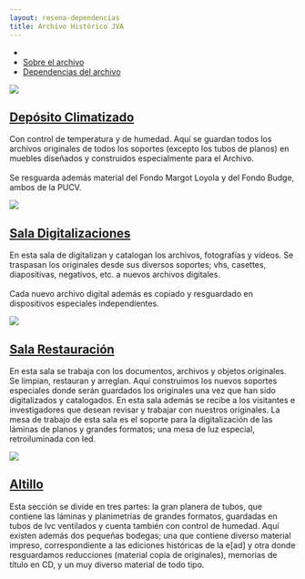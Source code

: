 ```yaml
---
layout: resena-dependencias
title: Archivo Histórico JVA
---
```

<div class='contenedor-sin-relleno'>
          <div class='fila'>
            <div class='col-lg-12 oculto-xs'>
              <ul id='breadcrumb'>
                <li><a href='pags/home'><i class="icn icn-hogar icn-md"></i></a></li>
                <li><a href='pags/sobre_el_archivo'> Sobre el archivo</a></li>
                <li><a href='pags/resena-dependencias'> Dependencias del archivo</a></li>
              </ul>
            </div>
          </div>
        </div>
<div class="wrap">
<div class='col-lg-3 col-md-3 col-sm-6 col-xs-12'>
<div class='cont-destacados'>
    <div class='prev-imagen'>
        <img class='foto-persona' src='{{ site.baseurl }}/img/img-archivo/deposito-archivo.jpg'>
    </div>
    <div class='datos-docente listado'>
        <h2><a href='#'>Depósito Climatizado</a></h2>
    </div>
        <p class='extracto-descriptivo'>Con control de temperatura y de humedad. Aquí se guardan todos los archivos originales de todos los soportes (excepto los tubos de planos) en muebles diseñados y construidos especialmente para el Archivo. </br> 
        </br>
        Se resguarda además material del Fondo Margot Loyola y del Fondo Budge, ambos de la PUCV.</p>
</div>
</div>
<div class='col-lg-3 col-md-3 col-sm-6 col-xs-12'>
<div class='cont-destacados'>
    <div class='prev-imagen'>
        <img class='foto-persona' src='{{ site.baseurl }}/img/img-archivo/digitalizaciones.jpg'>
    </div>
    <div class='datos-docente listado'>
        <h2><a href='#'>Sala Digitalizaciones</a></h2>
    </div>
        <p class='extracto-descriptivo'> En esta sala de digitalizan y catalogan los archivos, fotografías y vídeos. Se traspasan los originales desde sus diversos soportes; vhs, casettes, diapositivas, negativos, etc. a nuevos archivos digitales. 
        </br>
        </br>
        Cada nuevo archivo digital además es copiado y resguardado en dispositivos especiales independientes.</p>
</div>
</div>
<div class='col-lg-3 col-md-3 col-sm-6 col-xs-12'>
<div class='cont-destacados'>
    <div class='prev-imagen'>
        <img class='foto-persona' src='{{ site.baseurl }}/img/img-archivo/sala-restauracion.jpg'>
    </div>
    <div class='datos-docente listado'>
        <h2><a href='#'>Sala Restauración</a></h2>
    </div>
        <p class='extracto-descriptivo'>En esta sala se trabaja con los documentos, archivos y objetos originales. Se limpian, restauran y arreglan. Aquí construimos los nuevos soportes especiales donde serán guardados los originales una vez que han sido digitalizados y catalogados. En esta sala además se recibe a los visitantes e investigadores que desean revisar y trabajar con nuestros originales. La mesa de trabajo de esta sala es el soporte para la digitalización de las láminas de planos y grandes formatos; una mesa de luz especial, retroiluminada con led.</p>
</div>
</div>
<div class='col-lg-3 col-md-3 col-sm-6 col-xs-12'>
<div class='cont-destacados'>
    <div class='prev-imagen'>
        <img class='foto-persona' src='{{ site.baseurl }}/img/img-archivo/altillo.jpg'>
    </div>
    <div class='datos-docente listado'>
        <h2><a href='#'>Altillo</a></h2>
    </div>
        <p class='extracto-descriptivo'>Esta sección se divide en tres partes: la gran planera de tubos, que contiene las láminas y planimetrías de grandes formatos, guardadas en tubos de lvc ventilados y cuenta también con control de humedad. Aquí existen además dos pequeñas bodegas; una que contiene diverso material impreso, correspondiente a las ediciones históricas de la e[ad] y otra donde resguardamos reducciones (material copia de originales), memorias de título en CD, y un muy diverso material de todo tipo.</p>
</div>
</div>
</div>
<p> <!-- fin wrap álbumes destacados --></p>
<!-- inicio publicaciones recientes -->
<p> <!-- fin fondo-blanco   --></p>
<p> <!-- fin wrap cátalogos en linea -->
</div>  <!-- fin pag ancho total--></p>
</div> 
</div>
</div>		
</div>